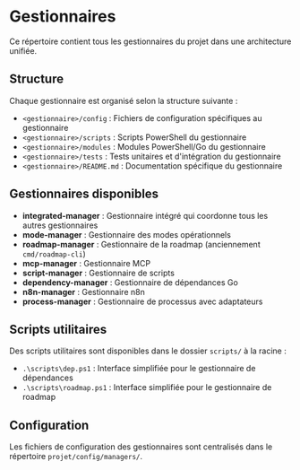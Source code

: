 ﻿# Gestionnaires

Ce répertoire contient tous les gestionnaires du projet dans une architecture unifiée.

## Structure

Chaque gestionnaire est organisé selon la structure suivante :

- `<gestionnaire>/config` : Fichiers de configuration spécifiques au gestionnaire
- `<gestionnaire>/scripts` : Scripts PowerShell du gestionnaire  
- `<gestionnaire>/modules` : Modules PowerShell/Go du gestionnaire
- `<gestionnaire>/tests` : Tests unitaires et d'intégration du gestionnaire
- `<gestionnaire>/README.md` : Documentation spécifique du gestionnaire

## Gestionnaires disponibles

- **integrated-manager** : Gestionnaire intégré qui coordonne tous les autres gestionnaires
- **mode-manager** : Gestionnaire des modes opérationnels
- **roadmap-manager** : Gestionnaire de la roadmap (anciennement `cmd/roadmap-cli`)
- **mcp-manager** : Gestionnaire MCP
- **script-manager** : Gestionnaire de scripts
- **dependency-manager** : Gestionnaire de dépendances Go
- **n8n-manager** : Gestionnaire n8n
- **process-manager** : Gestionnaire de processus avec adaptateurs

## Scripts utilitaires

Des scripts utilitaires sont disponibles dans le dossier `scripts/` à la racine :

- `.\scripts\dep.ps1` : Interface simplifiée pour le gestionnaire de dépendances
- `.\scripts\roadmap.ps1` : Interface simplifiée pour le gestionnaire de roadmap

## Configuration

Les fichiers de configuration des gestionnaires sont centralisés dans le répertoire `projet/config/managers/`.
